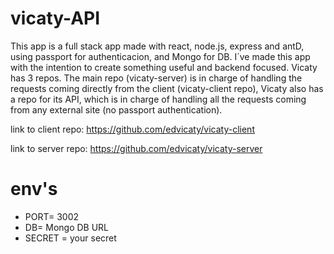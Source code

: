 # vicaty-API

This app is a full stack app made with react, node.js, express and antD, using passport for authenticacion, and Mongo for DB. I´ve made this app with the intention to create something useful and backend focused. Vicaty has 3 repos. The main repo (vicaty-server) is in charge of handling the requests coming directly from the client (vicaty-client repo), Vicaty also has a repo for its API, which is in charge of handling all the requests coming from any external site (no passport authentication).

link to client repo: https://github.com/edvicaty/vicaty-client

link to server repo: https://github.com/edvicaty/vicaty-server

# env's

- PORT= 3002
- DB= Mongo DB URL
- SECRET = your secret
